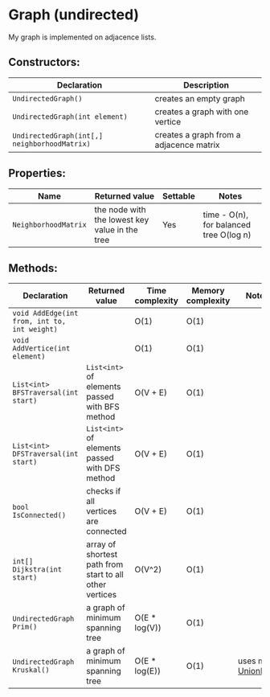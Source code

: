 # Graph (undirected)

My graph is implemented on adjacence lists.

## Constructors:
Declaration | Description
------------|------------
`UndirectedGraph()` | creates an empty graph
`UndirectedGraph(int element)` | creates a graph with one vertice
`UndirectedGraph(int[,] neighborhoodMatrix)` | creates a graph from a adjacence matrix

## Properties:
Name | Returned value | Settable | Notes
-----|----------------|----------|------
`NeighborhoodMatrix` | the node with the lowest key value in the tree | Yes | time - O(n), for balanced tree O(log n)

## Methods:

Declaration | Returned value | Time complexity | Memory complexity | Notes
------------|----------------|-----------------|-------------------|------
`void AddEdge(int from, int to, int weight)` | | O(1) | O(1) | 
`void AddVertice(int element)` | | O(1) | O(1) | 
`List<int> BFSTraversal(int start)` | `List<int>` of elements passed with BFS method | O(V + E) | O(1) | 
`List<int> DFSTraversal(int start)` | `List<int>` of elements passed with DFS method | O(V + E) | O(1) | 
`bool IsConnected()` | checks if all vertices are connected | O(V + E) | O(1) | 
`int[] Dijkstra(int start)` | array of shortest path from start to all other vertices | O(V^2) | O(1) | 
`UndirectedGraph Prim()` | a graph of minimum spanning tree | O(E * log(V)) | O(1) | 
`UndirectedGraph Kruskal()` | a graph of minimum spanning tree | O(E * log(E)) | O(1) | uses my [UnionFind<T>](../union_find)


